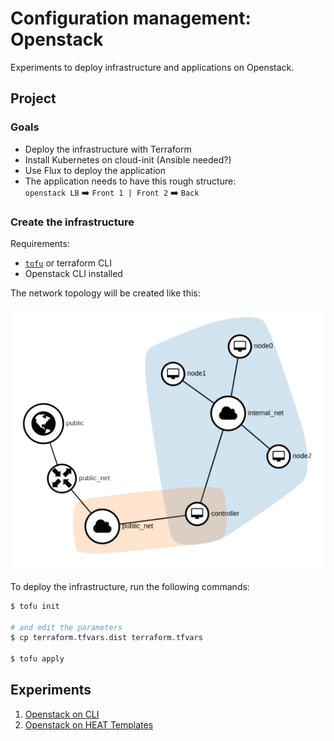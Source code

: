 # Configuration management: Openstack

Experiments to deploy infrastructure and applications on Openstack.

## Project

### Goals

- Deploy the infrastructure with Terraform
- Install Kubernetes on cloud-init (Ansible needed?)
- Use Flux to deploy the application
- The application needs to have this rough structure:  
  `openstack LB` ➡️ `Front 1 | Front 2` ➡️ `Back`

### Create the infrastructure

Requirements:
- [`tofu`](https://opentofu.org/) or terraform CLI
- Openstack CLI installed

The network topology will be created like this:

![Network topology](./assets/project_network_topology.png)

To deploy the infrastructure, run the following commands:

```bash
$ tofu init

# and edit the parameters
$ cp terraform.tfvars.dist terraform.tfvars

$ tofu apply
```

## Experiments

1. [Openstack on CLI](./experiments/cli/)
2. [Openstack on HEAT Templates](./experiments/heat/)
